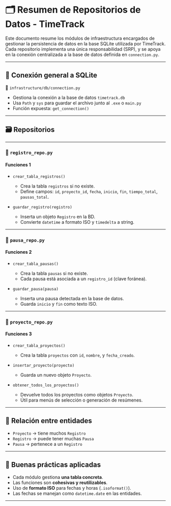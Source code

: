 # 🗂️ Resumen de Repositorios de Datos - TimeTrack

Este documento resume los módulos de infraestructura encargados de gestionar la persistencia de datos en la base SQLite utilizada por TimeTrack. Cada repositorio implementa una única responsabilidad (SRP), y se apoya en la conexión centralizada a la base de datos definida en `connection.py`.

---

## 🔌 Conexión general a SQLite

📁 `infrastructure/db/connection.py`

- Gestiona la conexión a la base de datos `timetrack.db`
- Usa `Path` y `sys` para guardar el archivo junto al `.exe` o `main.py`
- Función expuesta: `get_connection()`

---

## 🗃️ Repositorios

---

### 📁 `registro_repo.py`

#### Funciones 1

- `crear_tabla_registros()`
  - Crea la tabla `registros` si no existe.
  - Define campos: `id`, `proyecto_id`, `fecha`, `inicio`, `fin`, `tiempo_total`, `pausas_total`.

- `guardar_registro(registro)`
  - Inserta un objeto `Registro` en la BD.
  - Convierte `datetime` a formato ISO y `timedelta` a string.

---

### 📁 `pausa_repo.py`

#### Funciones 2

- `crear_tabla_pausas()`
  - Crea la tabla `pausas` si no existe.
  - Cada pausa está asociada a un `registro_id` (clave foránea).

- `guardar_pausa(pausa)`
  - Inserta una pausa detectada en la base de datos.
  - Guarda `inicio` y `fin` como texto ISO.

---

### 📁 `proyecto_repo.py`

#### Funciones 3

- `crear_tabla_proyectos()`
  - Crea la tabla `proyectos` con `id`, `nombre`, y `fecha_creado`.

- `insertar_proyecto(proyecto)`
  - Guarda un nuevo objeto `Proyecto`.

- `obtener_todos_los_proyectos()`
  - Devuelve todos los proyectos como objetos `Proyecto`.
  - Útil para menús de selección o generación de resúmenes.

---

## 🔁 Relación entre entidades

- `Proyecto` → tiene muchos `Registro`
- `Registro` → puede tener muchas `Pausa`
- `Pausa` → pertenece a un `Registro`

---

## 🧠 Buenas prácticas aplicadas

- Cada módulo gestiona **una tabla concreta**.
- Las funciones son **cohesivas y reutilizables**.
- Uso de **formato ISO** para fechas y horas (`.isoformat()`).
- Las fechas se manejan como `datetime.date` en las entidades.

---
